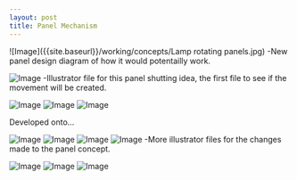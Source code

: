```yaml
---
layout: post
title: Panel Mechanism
---
```


![Image]({{site.baseurl}}/working/concepts/Lamp rotating panels.jpg)
-New panel design diagram of how it would potentailly work.

![Image]({{site.baseurl}}/working/development/d19.jpg)
-Illustrator file for this panel shutting idea, the first file to see if the movement will be created.

![Image]({{site.baseurl}}/working/concepts/f1.JPG) ![Image]({{site.baseurl}}/working/concepts/f2.JPG)
![Image]({{site.baseurl}}/working/concepts/f3.JPG)

<h>Developed onto...</h>

![Image]({{site.baseurl}}/working/development/d21.jpg) ![Image]({{site.baseurl}}/working/development/d22.jpg)
![Image]({{site.baseurl}}/working/development/d24.jpg) ![Image]({{site.baseurl}}/working/development/d31.jpg)
-More illustrator files for the changes made to the panel concept.

![Image]({{site.baseurl}}/working/concepts/f4.JPG) ![Image]({{site.baseurl}}/working/concepts/f5.JPG) 
![Image]({{site.baseurl}}/working/concepts/f6.JPG)